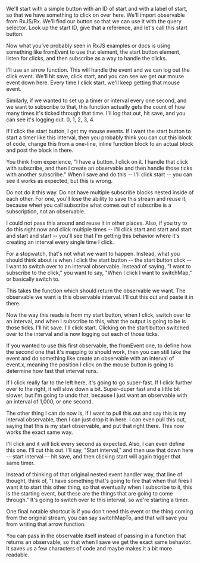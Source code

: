 We'll start with a simple button with an ID of start and with a label of start, so that we have something to click on over here. We'll import observable from RxJS/Rx. We'll find our button so that we can use it with the query selector. Look up the start ID, give that a reference, and let's call this start button.

Now what you've probably seen in RxJS examples or docs is using something like fromEvent to use that element, the start button element, listen for clicks, and then subscribe as a way to handle the clicks.

I'll use an arrow function. This will handle the event and we can log out the click event. We'll hit save, click start, and you can see we get our mouse event down here. Every time I click start, we'll keep getting that mouse event.

Similarly, if we wanted to set up a timer or interval every one second, and we want to subscribe to that, this function actually gets the count of how many times it's ticked through that time. I'll log that out, hit save, and you can see it's logging out. 0, 1, 2, 3, 4.

If I click the start button, I get my mouse events. If I want the start button to start a timer like this interval, then you probably think you can cut this block of code, change this from a one-line, inline function block to an actual block and post the block in there.

You think from experience, "I have a button. I click on it. I handle that click with subscribe, and then I create an observable and then handle those ticks with another subscribe." When I save and do this -- I'll click start -- you can see it works as expected, but this is wrong.

Do not do it this way. Do not have multiple subscribe blocks nested inside of each other. For one, you'll lose the ability to save this stream and reuse it, because when you call subscribe what comes out of subscribe is a subscription, not an observable.

I could not pass this around and reuse it in other places. Also, if you try to do this right now and click multiple times -- I'll click start and start and start and start and start -- you'll see that I'm getting this behavior where it's creating an interval every single time I click.

For a stopwatch, that's not what we want to happen. Instead, what you should think about is when I click the start button -- the start button click -- I want to switch over to an interval observable. Instead of saying, "I want to subscribe to the click," you want to say, "When I click I want to switchMap," or basically switch to.

This takes the function which should return the observable we want. The observable we want is this observable interval. I'll cut this out and paste it in there.

Now the way this reads is from my start button, when I click, switch over to an interval, and when I subscribe to this, what the output is going to be is those ticks. I'll hit save. I'll click start. Clicking on the start button switched over to the interval and is now logging out each of those ticks.

If you wanted to use this first observable, the fromEvent one, to define how the second one that it's mapping to should work, then you can still take the event and do something like create an observable with an interval of event.x, meaning the position I click on the mouse button is going to determine how fast that interval runs.

If I click really far to the left here, it's going to go super-fast. If I click further over to the right, it will slow down a bit. Super-duper fast and a little bit slower, but I'm going to undo that, because I just want an observable with an interval of 1,000, or one second.

The other thing I can do now is, if I want to pull this out and say this is my interval observable, then I can just drop it in here. I can even pull this out, saying that this is my start observable, and put that right there. This now works the exact same way.

I'll click and it will tick every second as expected. Also, I can even define this one. I'll cut this out. I'll say, "Start interval," and then use that down here -- start interval -- hit save, and then clicking start will again trigger that same timer.

Instead of thinking of that original nested event handler way, that line of thought, think of, "I have something that's going to fire that when that fires I want it to start this other thing, so that eventually when I subscribe to it, this is the starting event, but these are the things that are going to come through." It's going to switch over to this interval, so we're starting a timer.

One final notable shortcut is if you don't need this event or the thing coming from the original stream, you can say switchMapTo, and that will save you from writing that arrow function.

You can pass in the observable itself instead of passing in a function that returns an observable, so that when I save we get the exact same behavior. It saves us a few characters of code and maybe makes it a bit more readable.